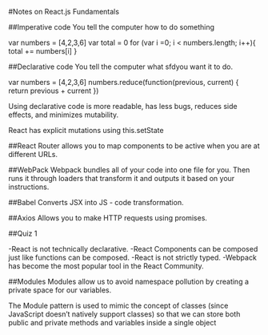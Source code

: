 #Notes on React.js Fundamentals

##Imperative code
You tell the computer how to do something

var numbers = [4,2,3,6]
var total = 0
for (var i =0; i < numbers.length; i++){
  total += numbers[i]
}

##Declarative code
You tell the computer what sfdyou want it to do.

var numbers = [4,2,3,6]
numbers.reduce(function(previous, current) {
  return previous + current
})

Using declarative code is more readable, has less bugs, reduces side effects, and minimizes mutability.

React has explicit mutations using this.setState



##React Router
allows you to map components to be active when you are at different URLs.

<Router history={hashHistory}>
  <Route path = '/' component={Main}>
    <IndexRoute component={Home} />
    <Route path='playerOne' header='Player One' component={PromptContainer} />
    <Route path='playerTwo/:playerOne' header='Player Two' component={PromptContainer}/>
    <Route path='battle' component={ConfirmBattleContainer} />
    <Route path='results' component={ResultsContainer} />
  </Route>
</Router>

##WebPack
Webpack bundles all of your code into one file for you. Then runs it through loaders that transform it and outputs it based on your instructions.

##Babel
 Converts JSX into JS - code transformation.

##Axios
Allows you to make HTTP requests using promises.

##Quiz 1

-React is not technically declarative.
-React Components can be composed just like functions can be composed.
-React is not strictly typed.
-Webpack has become the most popular tool in the React Community.


##Modules
Modules allow us to avoid namespace pollution by creating a private space for our variables.

The Module pattern is used to mimic the concept of classes (since JavaScript doesn’t natively support classes) so that we can store both public and private methods and variables inside a single object 
